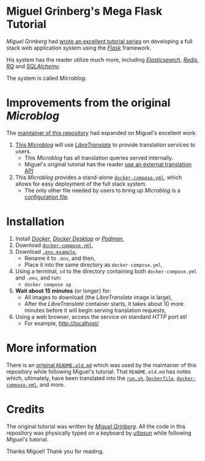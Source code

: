 # Miguel Grinberg's Mega Flask Tutorial

*Miguel Grinberg* had [wrote an excellent tutorial series](https://blog.miguelgrinberg.com/post/the-flask-mega-tutorial-part-i-hello-world) on developing a full stack web application system using the [*Flask*](https://flask.palletsprojects.com/en/2.2.x/) framework.

His system has the reader utilize much more, including [*Elasticsearch*](https://www.elastic.co/), [*Redis*](https://redis.io), [*RQ*](https://python-rq.org) and [*SQLAlchemy*](https://flask-sqlalchemy.palletsprojects.com).

The system is called *Microblog*.


# Improvements from the original *Microblog*
The [maintainer of this repository](https://github.com/ultasun) had expanded on Miguel's excellent work:
1. [This *Microblog*](https://github.com/ultasun/miguel_mega_flask/blob/master/app/translate.py) will use [*LibreTranslate*](https://github.com/LibreTranslate/LibreTranslate) to provide translation services to users.
   - This *Microblog* has all translation queries served internally.
   - Miguel's original tutorial has the reader [use an external translation API](https://blog.miguelgrinberg.com/post/the-flask-mega-tutorial-part-xiv-ajax/page/4)
2. This *Microblog* provides a stand-alone [`docker-compose.yml`](https://github.com/ultasun/miguel_mega_flask/blob/master/docker-compose.yml), which allows for easy deployment of the full stack system.
   - The only other file needed by users to bring up *Microblog* is a [configuration file](https://github.com/ultasun/miguel_mega_flask/blob/master/.env.example).

# Installation
1. Install [*Docker*](https://www.docker.com/), [*Docker Desktop*](https://www.docker.com/products/docker-desktop/) or [*Podman*](https://podman.io),
2. Download [`docker-compose.yml`](https://github.com/ultasun/miguel_mega_flask/blob/master/docker-compose.yml),
3. Download [`.env.example`](https://github.com/ultasun/miguel_mega_flask/blob/master/.env.example),
   - Rename it to `.env`, and then,
   - Place it into the same directory as `docker-compose.yml`,
4. Using a terminal, `cd` to the directory containing both `docker-compose.yml` and `.env`, and run:
   - `docker compose up`
5. **Wait about 15 minutes** (or longer) for:
   - All images to download (the *LibreTranslate* image is large),
   - After the *LibreTranslate* container starts, it takes about 10 more minutes before it will begin serving translation requests,
6. Using a web browser, access the service on standard *HTTP* port `80`!
   - For example, [http://localhost/](http://localhost/)

# More information
There is an [original `README.old.md`](https://github.com/ultasun/miguel_mega_flask/blob/master/README.old.md) which was used by the maintainer of this repository while following Miguel's tutorial.  That `README.old.md` has notes which, ultimately, have been translated into the [`run.sh`](https://github.com/ultasun/miguel_mega_flask/blob/master/run.sh), [`Dockerfile`](https://github.com/ultasun/miguel_mega_flask/blob/master/Dockerfile), [`docker-compose.yml`](https://github.com/ultasun/miguel_mega_flask/blob/master/docker-compose.yml), and more.

# Credits
The original tutorial was written by [*Miguel Grinberg*](https://blog.miguelgrinberg.com).  All the code in this repository was physically typed on a keyboard by [*ultasun*](https://github.com/ultasun) while following *Miguel's* tutorial.

Thanks Miguel!  Thank you for reading.
